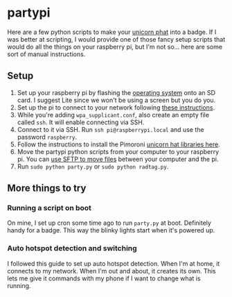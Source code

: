# partypi

Here are a few python scripts to make your [unicorn phat](https://shop.pimoroni.com/products/unicorn-phat) into a badge. If I was better at scripting, I would provide one of those fancy setup scripts that would do all the things on your raspberry pi, but I'm not so... here are some sort of manual instructions.

## Setup

1. Set up your raspberry pi by flashing the [operating system](https://www.raspberrypi.org/downloads/raspberry-pi-os/) onto an SD card. I suggest Lite since we won't be using a screen but you do you.
2. Set up the pi to connect to your network following [these instructions](https://www.raspberrypi.org/documentation/configuration/wireless/headless.md).
3. While you're adding `wpa_supplicant.conf`, also create an empty file called `ssh`. It will enable connecting via SSH.
4. Connect to it via SSH. Run `ssh pi@raspberrypi.local` and use the password `raspberry`.
5. Follow the instructions to install the Pimoroni [unicorn hat libraries here](https://github.com/pimoroni/unicorn-hat).
6. Move the partypi python scripts from your computer to your raspberry pi. You can [use SFTP to move files](https://www.raspberrypi.org/documentation/remote-access/ssh/sftp.md) between your computer and the pi.
7. Run `sudo python party.py` or `sudo python radtag.py`.

## More things to try

### Running a script on boot

On mine, I set up cron some time ago to run `party.py` at boot. Definitely handy for a badge. This way the blinky lights start when it's powered up.

### Auto hotspot detection and switching

I followed this guide to set up auto hotspot detection. When I'm at home, it connects to my network. When I'm out and about, it creates its own. This lets me give it commands with my phone if I want to change what is running.